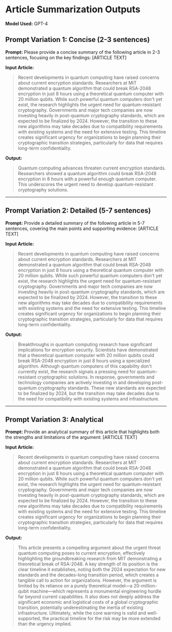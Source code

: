 # Article Summarization Outputs
**Model Used:** GPT-4

## Prompt Variation 1: Concise (2-3 sentences)
**Prompt:**
Please provide a concise summary of the following article in 2-3 sentences, focusing on the key findings:
[ARTICLE TEXT]

**Input Article:**
> Recent developments in quantum computing have raised concerns about current encryption standards.
Researchers at MIT demonstrated a quantum algorithm that could break RSA-2048 encryption in just 8 hours using a theoretical quantum computer with 20 million qubits.
While such powerful quantum computers don't yet exist, the research highlights the urgent need for quantum-resistant cryptography.
Governments and major tech companies are now investing heavily in post-quantum cryptography standards, which are expected to be finalized by 2024.
However, the transition to these new algorithms may take decades due to compatibility requirements with existing systems and the need for extensive testing.
This timeline creates significant urgency for organizations to begin planning their cryptographic transition strategies, particularly for data that requires long-term confidentiality.

**Output:**
> Quantum computing advances threaten current encryption standards. Researchers showed a quantum algorithm could break RSA-2048 encryption in 8 hours with a powerful enough quantum computer. This underscores the urgent need to develop quantum-resistant cryptography solutions.

---

## Prompt Variation 2: Detailed (5-7 sentences)
**Prompt:**
Provide a detailed summary of the following article in 5-7 sentences, covering the main points and supporting evidence:
[ARTICLE TEXT]


**Input Article:**
> Recent developments in quantum computing have raised concerns about current encryption standards.
Researchers at MIT demonstrated a quantum algorithm that could break RSA-2048 encryption in just 8 hours using a theoretical quantum computer with 20 million qubits.
While such powerful quantum computers don't yet exist, the research highlights the urgent need for quantum-resistant cryptography.
Governments and major tech companies are now investing heavily in post-quantum cryptography standards, which are expected to be finalized by 2024.
However, the transition to these new algorithms may take decades due to compatibility requirements with existing systems and the need for extensive testing.
This timeline creates significant urgency for organizations to begin planning their cryptographic transition strategies, particularly for data that requires long-term confidentiality.


**Output:**
> Breakthroughs in quantum computing research have significant implications for encryption security. Scientists have demonstrated that a theoretical quantum computer with 20 million qubits could break RSA-2048 encryption in just 8 hours using a specialized algorithm. Although quantum computers of this capability don't currently exist, the research signals a pressing need for quantum-resistant cryptographic solutions. In response, governments and technology companies are actively investing in and developing post-quantum cryptography standards. These new standards are expected to be finalized by 2024, but the transition may take decades due to the need for compatibility with existing systems and infrastructure.
---

## Prompt Variation 3: Analytical
**Prompt:**
Provide an analytical summary of this article that highlights both the strengths and limitations of the argument:
[ARTICLE TEXT]

**Input Article:**
> Recent developments in quantum computing have raised concerns about current encryption standards.
Researchers at MIT demonstrated a quantum algorithm that could break RSA-2048 encryption in just 8 hours using a theoretical quantum computer with 20 million qubits.
While such powerful quantum computers don't yet exist, the research highlights the urgent need for quantum-resistant cryptography.
Governments and major tech companies are now investing heavily in post-quantum cryptography standards, which are expected to be finalized by 2024.
However, the transition to these new algorithms may take decades due to compatibility requirements with existing systems and the need for extensive testing.
This timeline creates significant urgency for organizations to begin planning their cryptographic transition strategies, particularly for data that requires long-term confidentiality.

**Output:**
> This article presents a compelling argument about the urgent threat quantum computing poses to current encryption, effectively highlighting the groundbreaking research from MIT demonstrating a theoretical break of RSA-2048. A key strength of its position is the clear timeline it establishes, noting both the 2024 expectation for new standards and the decades-long transition period, which creates a tangible call to action for organizations. However, the argument is limited by its reliance on a purely theoretical model—a 20-million-qubit machine—which represents a monumental engineering hurdle far beyond current capabilities. It also does not deeply address the significant economic and logistical costs of a global cryptographic transition, potentially underestimating the inertia of existing infrastructure. Ultimately, while the core warning is valid and well-supported, the practical timeline for the risk may be more extended than the urgency implied.
